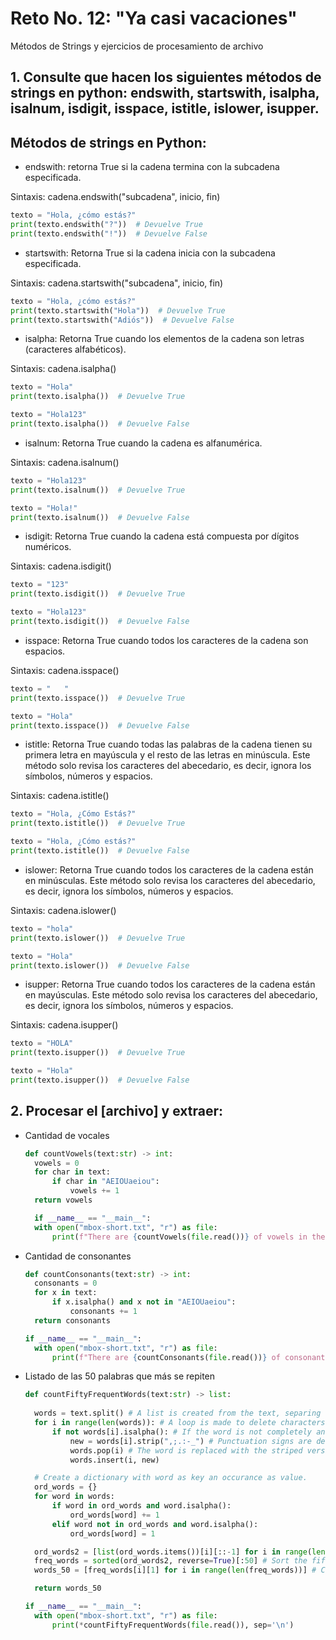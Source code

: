 # Reto No. 12: "Ya casi vacaciones"
Métodos de Strings y ejercicios de procesamiento de archivo

## 1. Consulte que hacen los siguientes métodos de strings en python: endswith, startswith, isalpha, isalnum, isdigit, isspace, istitle, islower, isupper.

## Métodos de strings en Python:

- endswith: retorna True si la cadena termina con la subcadena especificada.

Sintaxis: cadena.endswith("subcadena", inicio, fin)

```python
texto = "Hola, ¿cómo estás?"
print(texto.endswith("?"))  # Devuelve True
print(texto.endswith("!"))  # Devuelve False
```

- startswith: Retorna True si la cadena inicia con la subcadena especificada. 

Sintaxis: cadena.startswith("subcadena", inicio, fin)
```python
texto = "Hola, ¿cómo estás?"
print(texto.startswith("Hola"))  # Devuelve True
print(texto.startswith("Adiós"))  # Devuelve False
```
- isalpha: Retorna True cuando los elementos de la cadena son letras (caracteres alfabéticos).

Sintaxis: cadena.isalpha()
```python
texto = "Hola"
print(texto.isalpha())  # Devuelve True

texto = "Hola123"
print(texto.isalpha())  # Devuelve False

```
- isalnum: Retorna True cuando la cadena es alfanumérica.

Sintaxis: cadena.isalnum()
```python
texto = "Hola123"
print(texto.isalnum())  # Devuelve True

texto = "Hola!"
print(texto.isalnum())  # Devuelve False
```
- isdigit: Retorna True cuando la cadena está compuesta por dígitos numéricos.

Sintaxis: cadena.isdigit()
```python
texto = "123"
print(texto.isdigit())  # Devuelve True

texto = "Hola123"
print(texto.isdigit())  # Devuelve False
```
- isspace: Retorna True cuando todos los caracteres de la cadena son espacios.

Sintaxis: cadena.isspace()
```python
texto = "   "
print(texto.isspace())  # Devuelve True

texto = "Hola"
print(texto.isspace())  # Devuelve False
```
- istitle: Retorna True cuando todas las palabras de la cadena tienen su primera letra en mayúscula y el resto de las letras en minúscula. Este método solo revisa los caracteres del abecedario, es decir, ignora los símbolos, números y espacios.

Sintaxis: cadena.istitle()
```python
texto = "Hola, ¿Cómo Estás?"
print(texto.istitle())  # Devuelve True

texto = "Hola, ¿Cómo estás?"
print(texto.istitle())  # Devuelve False
```
- islower: Retorna True cuando todos los caracteres de la cadena están en minúsculas. Este método solo revisa los caracteres del abecedario, es decir, ignora los símbolos, números y espacios.

Sintaxis: cadena.islower()
```python
texto = "hola"
print(texto.islower())  # Devuelve True

texto = "Hola"
print(texto.islower())  # Devuelve False
```

- isupper: Retorna True cuando todos los caracteres de la cadena están en mayúsculas. Este método solo revisa los caracteres del abecedario, es decir, ignora los símbolos, números y espacios.
  
Sintaxis: cadena.isupper()
```python
texto = "HOLA"
print(texto.isupper())  # Devuelve True

texto = "Hola"
print(texto.isupper())  # Devuelve False
```


## 2. Procesar el [archivo] y extraer:

- Cantidad de vocales

  ```python
  def countVowels(text:str) -> int:
    vowels = 0
    for char in text:
        if char in "AEIOUaeiou":
            vowels += 1
    return vowels

    if __name__ == "__main__":
    with open("mbox-short.txt", "r") as file:
        print(f"There are {countVowels(file.read())} of vowels in the file.")
  ```

- Cantidad de consonantes

  ```python
  def countConsonants(text:str) -> int:
    consonants = 0
    for x in text:
        if x.isalpha() and x not in "AEIOUaeiou":
            consonants += 1
    return consonants

  if __name__ == "__main__":
    with open("mbox-short.txt", "r") as file:
        print(f"There are {countConsonants(file.read())} of consonants in the file.")
  ```
- Listado de las 50 palabras que más se repiten

  ```python
  def countFiftyFrequentWords(text:str) -> list:
    
    words = text.split() # A list is created from the text, separing the words by whitespace or newline.
    for i in range(len(words)): # A loop is made to delete characters that are not part of the actual word.
        if not words[i].isalpha(): # If the word is not completely an alphabetic character then:
            new = words[i].strip(",;.:-_") # Punctuation signs are deleted.
            words.pop(i) # The word is replaced with the striped version.
            words.insert(i, new)

    # Create a dictionary with word as key an occurance as value.
    ord_words = {}
    for word in words:
        if word in ord_words and word.isalpha():
            ord_words[word] += 1
        elif word not in ord_words and word.isalpha():
            ord_words[word] = 1
  
    ord_words2 = [list(ord_words.items())[i][::-1] for i in range(len(ord_words))] # Reverse the set created by .items() so then it can be sorted by value.
    freq_words = sorted(ord_words2, reverse=True)[:50] # Sort the fifty most frequent words.
    words_50 = [freq_words[i][1] for i in range(len(freq_words))] # Creates a list with only the words.

    return words_50

  if __name__ == "__main__":
    with open("mbox-short.txt", "r") as file:
        print(*countFiftyFrequentWords(file.read()), sep='\n')
  ```
